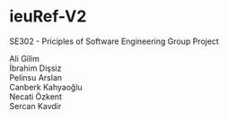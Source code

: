 # ieuRef-V2
SE302 - Priciples of Software Engineering Group Project<br>

Ali Gilim<br>
İbrahim Dişsiz<br>
Pelinsu Arslan<br>
Canberk Kahyaoğlu<br>
Necati Özkent<br>
Sercan Kavdir
